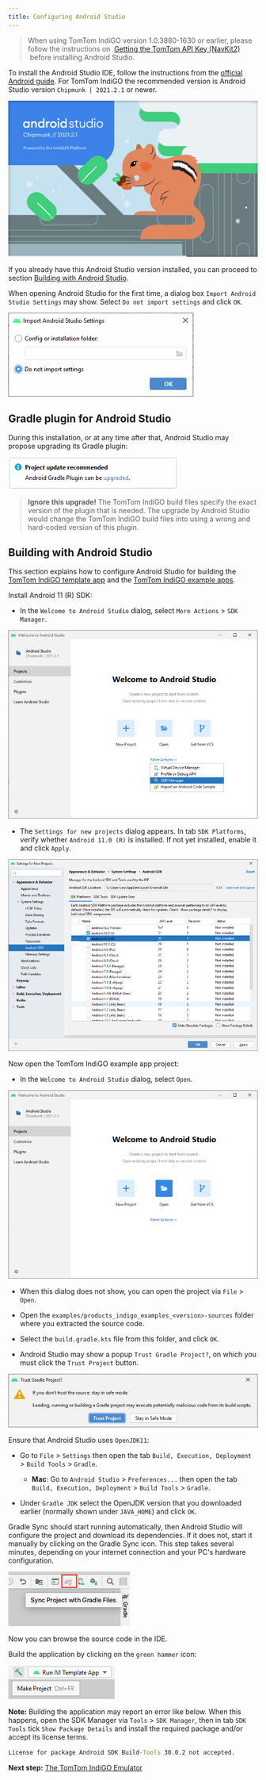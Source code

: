 ```yaml
---
title: Configuring Android Studio
---
```


<Blockquote>
    When using TomTom IndiGO version 1.0.3880-1630 or earlier, please follow the instructions
    on&nbsp;
    <a href="/tomtom-indigo/documentation/getting-started/getting-the-tomtom-api-key-navkit2">
        Getting the TomTom API Key (NavKit2)
    </a>
    &nbsp;before installing Android Studio.
</Blockquote>

To install the Android Studio IDE, follow the instructions from the
[official Android guide](https://developer.android.com/studio/install).
For TomTom IndiGO the recommended version is Android Studio version `Chipmunk | 2021.2.1` or newer.

![Android Studio Splash screen](images/android_studio_splash_screen.png)

If you already have this Android Studio version installed, you can proceed to section
[Building with Android Studio](#building-with-android-studio).

When opening Android Studio for the first time, a dialog box `Import Android Studio Settings` may
show. Select `Do not import settings` and click `OK`.

![Import Android Studio settings](images/android_studio_import_settings.png)

## Gradle plugin for Android Studio

During this installation, or at any time after that, Android Studio may propose upgrading its Gradle
plugin:

![Upgrade Gradle Plugin](images/android_studio_upgrade_gradle_plugin.png)

<Blockquote type="warning" hasIcon>
    <b>Ignore this upgrade!</b> The TomTom IndiGO build files specify the exact version of the
    plugin that is needed. The upgrade by Android Studio would change the TomTom IndiGO build files
    into using a wrong and hard-coded version of this plugin.
</Blockquote>

## Building with Android Studio

This section explains how to configure Android Studio for building the
[TomTom IndiGO template app](/tomtom-indigo/documentation/platform-overview/example-apps)
and the
[TomTom IndiGO example apps](/tomtom-indigo/documentation/tutorials-and-examples/overview#example-applications).

Install Android 11 (R) SDK:

- In the `Welcome to Android Studio` dialog, select `More Actions` > `SDK Manager`.

![Android Studio Welcome Dialog SDK Manager](images/android_studio_welcome_sdk_manager.png)

- The `Settings for new projects` dialog appears. In tab `SDK Platforms`, verify whether
  `Android 11.0 (R)` is installed. If not yet installed, enable it and click `Apply`.

![Android Studio SDK Manager Android 11](images/android_studio_sdk_manager_android_11.png)

Now open the TomTom IndiGO example app project:

- In the `Welcome to Android Studio` dialog, select `Open`.

![Android Studio Welcome Dialog Open Project](images/android_studio_welcome_open_project.png)

- When this dialog does not show, you can open the project via `File` > `Open`.

- Open the `examples/products_indigo_examples_<version>-sources` folder where you extracted the
  source code.

- Select the `build.gradle.kts` file from this folder, and click `OK`.

- Android Studio may show a popup `Trust Gradle Project?`, on which you must click the `Trust
  Project` button.

![Trust Gradle Project](images/android_studio_trust_gradle_project.png)

Ensure that Android Studio uses `OpenJDK11`:

- Go to `File` > `Settings` then open the tab
  `Build, Execution, Deployment` > `Build Tools` > `Gradle`.
    - __Mac__: Go to `Android Studio` > `Preferences...` then open the tab
      `Build, Execution, Deployment` > `Build Tools` > `Gradle`.

- Under `Gradle JDK` select the OpenJDK version that you downloaded earlier (normally shown under
  `JAVA_HOME`) and click `OK`.

Gradle Sync should start running automatically, then Android Studio will configure the project and
download its dependencies. If it does not, start it manually by clicking on the Gradle Sync icon.
This step takes several minutes, depending on your internet connection and your PC's hardware
configuration.

![Android Studio - Gradle sync](images/android_studio_gradle_sync.png)

Now you can browse the source code in the IDE.

Build the application by clicking on the `green hammer` icon:

![Android Studio - Build project](images/android_studio_build_project.png)

__Note:__ Building the application may report an error like below. When this happens, open the SDK
Manager via `Tools` > `SDK Manager`, then in tab `SDK Tools` tick `Show Package Details` and
install the required package and/or accept its license terms.

```cmd
License for package Android SDK Build-Tools 30.0.2 not accepted.
```


__Next step:__ [The TomTom IndiGO Emulator](/tomtom-indigo/documentation/getting-started/the-tomtom-indigo-emulator)
